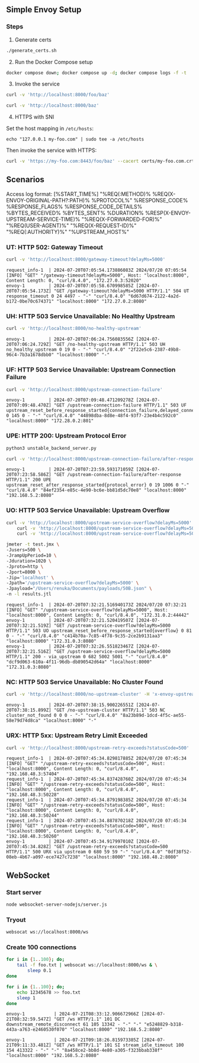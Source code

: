 ## Simple Envoy Setup

### Steps

1. Generate certs

```sh
./generate_certs.sh
```

2. Run the Docker Compose setup

```sh
docker compose down; docker compose up -d; docker compose logs -f -t
```

3. Invoke the service

```sh
curl -v 'http://localhost:8000/foo/baz'
```

```sh
curl -v 'http://localhost:8000/baz'
```

4. HTTPS with SNI

Set the host mapping in `/etc/hosts`:
```
echo "127.0.0.1 my-foo.com" | sudo tee -a /etc/hosts
```

Then invoke the service with HTTPS:

```sh
curl -v 'https://my-foo.com:8443/foo/baz' --cacert certs/my-foo.com.crt
```

## Scenarios

Access log format:
[%START_TIME%] "%REQ(:METHOD)% %REQ(X-ENVOY-ORIGINAL-PATH?:PATH)% %PROTOCOL%" %RESPONSE_CODE% %RESPONSE_FLAGS% %RESPONSE_CODE_DETAILS% %BYTES_RECEIVED% %BYTES_SENT% %DURATION% %RESP(X-ENVOY-UPSTREAM-SERVICE-TIME)% "%REQ(X-FORWARDED-FOR)%" "%REQ(USER-AGENT)%" "%REQ(X-REQUEST-ID)%" "%REQ(:AUTHORITY)%" "%UPSTREAM_HOST%"

### UT: HTTP 502: Gateway Timeout

```sh
curl -v 'http://localhost:8000/gateway-timeout?delayMs=5000'
```

```log
request_info-1  | 2024-07-20T07:05:54.173886083Z 2024/07/20 07:05:54 [INFO] "GET" "/gateway-timeout?delayMs=5000", Host: "localhost:8000", Content Length: 0, "curl/8.4.0", "172.27.0.3:52020"
envoy-1         | 2024-07-20T07:05:58.670998585Z [2024-07-20T07:05:54.173Z] "GET /gateway-timeout?delayMs=5000 HTTP/1.1" 504 UT response_timeout 0 24 4497 - "-" "curl/8.4.0" "6d67d674-2122-4a2d-b172-0be70c674371" "localhost:8000" "172.27.0.2:8080"
```

### UH: HTTP 503 Service Unavailable: No Healthy Upstream

```sh
curl -v 'http://localhost:8000/no-healthy-upstream'
```

```log
envoy-1         | 2024-07-20T07:06:24.756083556Z [2024-07-20T07:06:24.729Z] "GET /no-healthy-upstream HTTP/1.1" 503 UH no_healthy_upstream 0 19 0 - "-" "curl/8.4.0" "2f22e5c6-2387-49b8-96c4-7b3a1678dbb0" "localhost:8000" "-"
```


### UF: HTTP 503 Service Unavailable: Upstream Connection Failure

```sh
curl -v 'http://localhost:8000/upstream-connection-failure'
```

```log
envoy-1         | 2024-07-20T07:09:48.471209278Z [2024-07-20T07:09:48.470Z] "GET /upstream-connection-failure HTTP/1.1" 503 UF upstream_reset_before_response_started{connection_failure,delayed_connect_error:_111} 0 145 0 - "-" "curl/8.4.0" "44898dba-8d8e-48f4-93f7-23e4b4c592c0" "localhost:8000" "172.28.0.2:801"
```

### UPE: HTTP 200: Upstream Protocol Error

```sh
python3 unstable_backend_server.py
```

```sh
curl -v 'http://localhost:8000/upstream-connection-failure/after-response'
```

```log
envoy-1         | 2024-07-20T07:23:59.593171059Z [2024-07-20T07:23:58.586Z] "GET /upstream-connection-failure/after-response HTTP/1.1" 200 UPE upstream_reset_after_response_started{protocol_error} 0 19 1006 0 "-" "curl/8.4.0" "84ef2354-e85c-4e90-bc6e-bb81d5dc70e8" "localhost:8000" "192.168.5.2:8080"
```


### UO: HTTP 503 Service Unavailable: Upstream Overflow

```sh
curl -v 'http://localhost:8000/upstream-service-overflow?delayMs=5000' & \
    curl -v 'http://localhost:8000/upstream-service-overflow?delayMs=5000' & \
    curl -v 'http://localhost:8000/upstream-service-overflow?delayMs=5000'
```

```sh
jmeter -t test.jmx \
-Jusers=500 \
-JrampUpPeriod=10 \
-Jduration=1020 \
-Jproto=http \
-Jport=8000 \
-Jip='localhost' \
-Jpath='/upstream-service-overflow?delayMs=5000' \
-Jpayload="/Users/renuka/Documents/payloads/50B.json" \
-n -l results.jtl
```

```log
request_info-1  | 2024-07-20T07:32:21.516940173Z 2024/07/20 07:32:21 [INFO] "GET" "/upstream-service-overflow?delayMs=5000", Host: "localhost:8000", Content Length: 0, "curl/8.4.0", "172.31.0.2:44442"
envoy-1         | 2024-07-20T07:32:21.520419507Z [2024-07-20T07:32:21.519Z] "GET /upstream-service-overflow?delayMs=5000 HTTP/1.1" 503 UO upstream_reset_before_response_started{overflow} 0 81 0 - "-" "curl/8.4.0" "c414b70a-7c85-4f78-9c35-2ce2b9131aa3" "localhost:8000" "172.31.0.3:8080"
envoy-1         | 2024-07-20T07:32:26.551823467Z [2024-07-20T07:32:21.516Z] "GET /upstream-service-overflow?delayMs=5000 HTTP/1.1" 200 - via_upstream 0 682 5002 5001 "-" "curl/8.4.0" "dcf9d063-610a-4f11-96db-db890542d64a" "localhost:8000" "172.31.0.3:8080"
```

### NC: HTTP 503 Service Unavailable: No Cluster Found

```sh
curl -v 'http://localhost:8000/no-upstream-cluster' -H 'x-envoy-upstream-cluster: no-upstream-cluster'
```

```log
envoy-1         | 2024-07-20T07:38:15.900226551Z [2024-07-20T07:38:15.899Z] "GET /no-upstream-cluster HTTP/1.1" 503 NC cluster_not_found 0 0 0 - "-" "curl/8.4.0" "8a23b89d-1dcd-4f5c-ae55-58e79d74d8ca" "localhost:8000" "-"
```

### URX: HTTP 5xx: Upstream Retry Limit Exceeded

```sh
curl -v 'http://localhost:8000/upstream-retry-exceeds?statusCode=500'
```

```log
request_info-1  | 2024-07-20T07:45:34.829817885Z 2024/07/20 07:45:34 [INFO] "GET" "/upstream-retry-exceeds?statusCode=500", Host: "localhost:8000", Content Length: 0, "curl/8.4.0", "192.168.48.3:57404"
request_info-1  | 2024-07-20T07:45:34.837428760Z 2024/07/20 07:45:34 [INFO] "GET" "/upstream-retry-exceeds?statusCode=500", Host: "localhost:8000", Content Length: 0, "curl/8.4.0", "192.168.48.3:50228"
request_info-1  | 2024-07-20T07:45:34.879198385Z 2024/07/20 07:45:34 [INFO] "GET" "/upstream-retry-exceeds?statusCode=500", Host: "localhost:8000", Content Length: 0, "curl/8.4.0", "192.168.48.3:50244"
request_info-1  | 2024-07-20T07:45:34.887870218Z 2024/07/20 07:45:34 [INFO] "GET" "/upstream-retry-exceeds?statusCode=500", Host: "localhost:8000", Content Length: 0, "curl/8.4.0", "192.168.48.3:50260"
envoy-1         | 2024-07-20T07:45:34.917997010Z [2024-07-20T07:45:34.828Z] "GET /upstream-retry-exceeds?statusCode=500 HTTP/1.1" 500 URX via_upstream 0 680 59 59 "-" "curl/8.4.0" "0df38f52-08eb-4b67-a097-ece7427c7238" "localhost:8000" "192.168.48.2:8080"
```

## WebSocket

### Start server

```sh
node websocket-server-nodejs/server.js
```

### Tryout

```sh
websocat ws://localhost:8000/ws
```

### Create 100 connections

```sh
for i in {1..100}; do; 
    tail -f foo.txt | websocat ws://localhost:8000/ws & \
        sleep 0.1
done
```

```sh
for i in {1..100}; do; 
    echo 12345678 >> foo.txt
    sleep 1
done
```




```log
envoy-1           | 2024-07-21T08:33:12.906672966Z [2024-07-21T08:32:59.547Z] "GET /ws HTTP/1.1" 101 DC downstream_remote_disconnect 61 105 13342 - "-" "-" "e5248829-b318-443a-a763-e2460530f070" "localhost:8000" "192.168.5.2:8080"

envoy-1           | 2024-07-21T09:18:26.815973385Z [2024-07-21T09:11:33.481Z] "GET /ws HTTP/1.1" 101 SI stream_idle_timeout 100 154 413322 - "-" "-" "8a458ce2-bb8d-4e80-a305-f323bbab338f" "localhost:8000" "192.168.5.2:8080"
```
